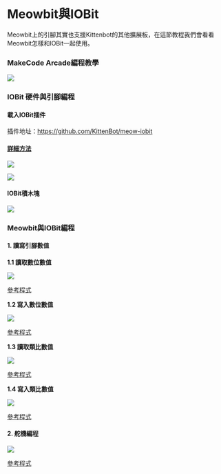 # Meowbit與IOBit

Meowbit上的引腳其實也支援Kittenbot的其他擴展板，在這節教程我們會看看Meowbit怎樣和IOBit一起使用。

### MakeCode Arcade編程教學

![](https://kittenbothk.readthedocs.io/en/latest/\_images/acbanner2.png)

### IOBit 硬件與引腳編程

#### 載入IOBit插件

插件地址：https://github.com/KittenBot/meow-iobit

#### [詳細方法](../../makecode/kittenbotandmakecode.md)

![](https://kittenbothk.readthedocs.io/en/latest/\_images/sd5.png)

![](https://kittenbothk.readthedocs.io/en/latest/\_images/iobit1.png)

#### IOBit積木塊

![](https://kittenbothk.readthedocs.io/en/latest/\_images/iobit2.png)

### Meowbit與IOBit編程

#### 1. 讀寫引腳數值

**1.1 讀取數位數值**

![](https://kittenbothk.readthedocs.io/en/latest/\_images/iobit3.png)

[參考程式](https://makecode.com/\_fD2EzsE3JVPJ)

**1.2 寫入數位數值**

![](https://kittenbothk.readthedocs.io/en/latest/\_images/iobit4.png)

[參考程式](https://makecode.com/\_0Eq1XdHzWXJq)

**1.3 讀取類比數值**

![](https://kittenbothk.readthedocs.io/en/latest/\_images/iobit5.png)

[參考程式](https://makecode.com/\_cujbCAPbE5Hx)

**1.4 寫入類比數值**

![](https://kittenbothk.readthedocs.io/en/latest/\_images/iobit6.png)

[參考程式](https://makecode.com/\_2ovaa74358EC)

#### 2. 舵機編程

![](https://kittenbothk.readthedocs.io/en/latest/\_images/iobit7.png)

[參考程式](https://makecode.com/\_iA0YjiR3sJFz)
